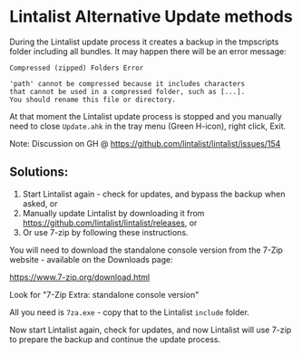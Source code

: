 ﻿# Lintalist Alternative Update methods

During the Lintalist update process it creates a backup in the tmpscripts folder
including all bundles. It may happen there will be an error message:

    Compressed (zipped) Folders Error

    'path' cannot be compressed because it includes characters
    that cannot be used in a compressed folder, such as [...].
    You should rename this file or directory.

At that moment the Lintalist update process is stopped and you manually need
to close `Update.ahk` in the tray menu (Green H-icon), right click, Exit. 

Note: Discussion on GH @ https://github.com/lintalist/lintalist/issues/154

## Solutions:

1. Start Lintalist again - check for updates, and bypass the backup when asked, or
2. Manually update Lintalist by downloading it from https://github.com/lintalist/lintalist/releases, or
3. Or use 7-zip by following these instructions.

You will need to download the standalone console version from the 7-Zip website - available on the Downloads page:

https://www.7-zip.org/download.html

Look for "7-Zip Extra: standalone console version" 

All you need is `7za.exe`  - copy that to the Lintalist `include` folder.

Now start Lintalist again, check for updates, and now Lintalist will use 7-zip
to prepare the backup and continue the update process.
